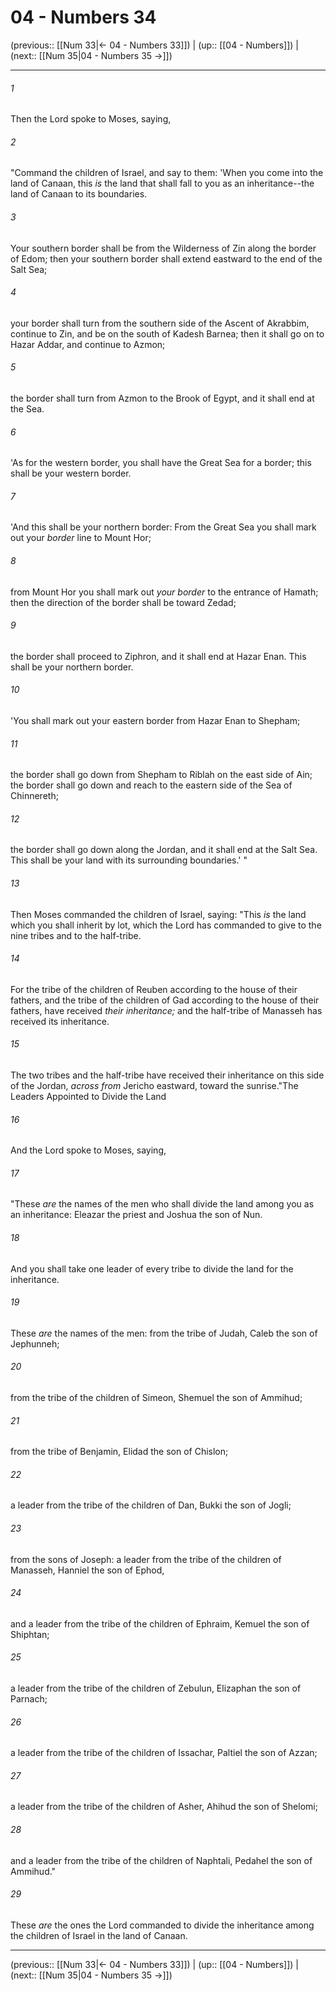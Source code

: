 # 04 - Numbers 34

(previous:: [[Num 33|← 04 - Numbers 33]]) | (up:: [[04 - Numbers]]) | (next:: [[Num 35|04 - Numbers 35 →]])

***


###### 1 
Then the Lord spoke to Moses, saying, 

###### 2 
"Command the children of Israel, and say to them: 'When you come into the land of Canaan, this _is_ the land that shall fall to you as an inheritance--the land of Canaan to its boundaries. 

###### 3 
Your southern border shall be from the Wilderness of Zin along the border of Edom; then your southern border shall extend eastward to the end of the Salt Sea; 

###### 4 
your border shall turn from the southern side of the Ascent of Akrabbim, continue to Zin, and be on the south of Kadesh Barnea; then it shall go on to Hazar Addar, and continue to Azmon; 

###### 5 
the border shall turn from Azmon to the Brook of Egypt, and it shall end at the Sea. 

###### 6 
'As for the western border, you shall have the Great Sea for a border; this shall be your western border. 

###### 7 
'And this shall be your northern border: From the Great Sea you shall mark out your _border_ line to Mount Hor; 

###### 8 
from Mount Hor you shall mark out _your border_ to the entrance of Hamath; then the direction of the border shall be toward Zedad; 

###### 9 
the border shall proceed to Ziphron, and it shall end at Hazar Enan. This shall be your northern border. 

###### 10 
'You shall mark out your eastern border from Hazar Enan to Shepham; 

###### 11 
the border shall go down from Shepham to Riblah on the east side of Ain; the border shall go down and reach to the eastern side of the Sea of Chinnereth; 

###### 12 
the border shall go down along the Jordan, and it shall end at the Salt Sea. This shall be your land with its surrounding boundaries.' " 

###### 13 
Then Moses commanded the children of Israel, saying: "This _is_ the land which you shall inherit by lot, which the Lord has commanded to give to the nine tribes and to the half-tribe. 

###### 14 
For the tribe of the children of Reuben according to the house of their fathers, and the tribe of the children of Gad according to the house of their fathers, have received _their inheritance;_ and the half-tribe of Manasseh has received its inheritance. 

###### 15 
The two tribes and the half-tribe have received their inheritance on this side of the Jordan, _across from_ Jericho eastward, toward the sunrise."The Leaders Appointed to Divide the Land 

###### 16 
And the Lord spoke to Moses, saying, 

###### 17 
"These _are_ the names of the men who shall divide the land among you as an inheritance: Eleazar the priest and Joshua the son of Nun. 

###### 18 
And you shall take one leader of every tribe to divide the land for the inheritance. 

###### 19 
These _are_ the names of the men: from the tribe of Judah, Caleb the son of Jephunneh; 

###### 20 
from the tribe of the children of Simeon, Shemuel the son of Ammihud; 

###### 21 
from the tribe of Benjamin, Elidad the son of Chislon; 

###### 22 
a leader from the tribe of the children of Dan, Bukki the son of Jogli; 

###### 23 
from the sons of Joseph: a leader from the tribe of the children of Manasseh, Hanniel the son of Ephod, 

###### 24 
and a leader from the tribe of the children of Ephraim, Kemuel the son of Shiphtan; 

###### 25 
a leader from the tribe of the children of Zebulun, Elizaphan the son of Parnach; 

###### 26 
a leader from the tribe of the children of Issachar, Paltiel the son of Azzan; 

###### 27 
a leader from the tribe of the children of Asher, Ahihud the son of Shelomi; 

###### 28 
and a leader from the tribe of the children of Naphtali, Pedahel the son of Ammihud." 

###### 29 
These _are_ the ones the Lord commanded to divide the inheritance among the children of Israel in the land of Canaan.

***

(previous:: [[Num 33|← 04 - Numbers 33]]) | (up:: [[04 - Numbers]]) | (next:: [[Num 35|04 - Numbers 35 →]])

